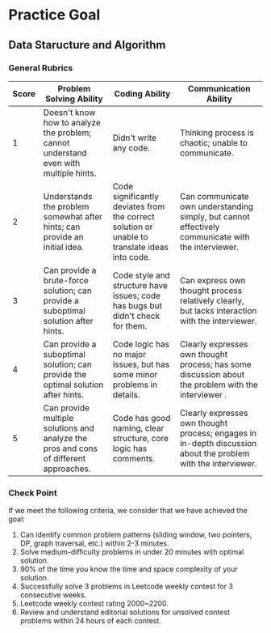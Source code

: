 # Practice Goal

## Data Staructure and Algorithm

### General Rubrics

| Score | Problem Solving Ability                                                               | Coding Ability                                                                                | Communication Ability                                                                                         |
| ----- | ------------------------------------------------------------------------------------- | --------------------------------------------------------------------------------------------- | ------------------------------------------------------------------------------------------------------------- |
| 1     | Doesn't know how to analyze the problem; cannot understand even with multiple hints.  | Didn't write any code.                                                                        | Thinking process is chaotic; unable to communicate.                                                           |
| 2     | Understands the problem somewhat after hints; can provide an initial idea.            | Code significantly deviates from the correct solution or unable to translate ideas into code. | Can communicate own understanding simply, but cannot effectively communicate with the interviewer.            |
| 3     | Can provide a brute-force solution; can provide a suboptimal solution after hints.    | Code style and structure have issues; code has bugs but didn't check for them.                | Can express own thought process relatively clearly, but lacks interaction with the interviewer.               |
| 4     | Can provide a suboptimal solution; can provide the optimal solution after hints.      | Code logic has no major issues, but has some minor problems in details.                       | Clearly expresses own thought process; has some discussion about the problem with the interviewer .           |
| 5     | Can provide multiple solutions and analyze the pros and cons of different approaches. | Code has good naming, clear structure, core logic has comments.                               | Clearly expresses own thought process; engages in in-depth discussion about the problem with the interviewer. |

### Check Point

If we meet the following criteria, we consider that we have achieved the goal:

1. Can identify common problem patterns (sliding window, two pointers, DP, graph traversal, etc.) within 2-3 minutes.
2. Solve medium-difficulty problems in under 20 minutes with optimal solution.
3. 90% of the time you know the time and space complexity of your solution.
4. Successfully solve 3 problems in Leetcode weekly contest for 3 consecutive weeks.
5. Leetcode weekly contest rating 2000~2200.
6. Review and understand editorial solutions for unsolved contest problems within 24 hours of each contest.
